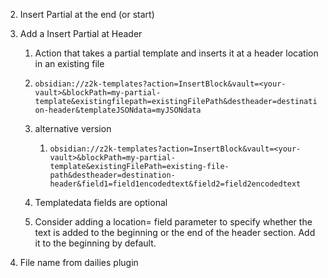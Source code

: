 
2. Insert Partial at the end (or start)
    
3. Add a Insert Partial at Header
    
    1. Action that takes a partial template and inserts it at a header location in an existing file
        
    2. `obsidian://z2k-templates?action=InsertBlock&vault=<your-vault>&blockPath=my-partial-template&existingfilepath=existingFilePath&destheader=destination-header&templateJSONdata=myJSONdata`
        
    3. alternative version
        
        1. `obsidian://z2k-templates?action=InsertBlock&vault=<your-vault>&blockPath=my-partial-template&existingFilePath=existing-file-path&destheader=destination-header&field1=field1encodedtext&field2=field2encodedtext`
            
    4. Templatedata fields are optional
        
    5. Consider adding a location= field parameter to specify whether the text is added to the beginning or the end of the header section. Add it to the beginning by default.
        
4. File name from dailies plugin
